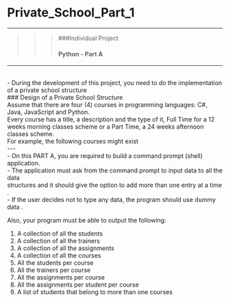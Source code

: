 # Private_School_Part_1
---
>>> ###Individual Project <br>
>>> #### Python - Part A
---
<br>
- During the development of this project, you need to do the implementation of a private school 
structure <br>
### Design of a Private School Structure  <br>
Assume that there are four (4) courses in programming languages: C#, Java, JavaScript and 
Python.<br>
Every course has a title, a description and the type of it, Full Time for a 12 weeks morning classes 
scheme or a Part Time, a 24 weeks afternoon classes scheme.<br>
For example, the following courses might exist<br>
--- <br>
- On this PART A, you are required to build a command prompt (shell) application.<br>
- The application must ask from the command prompt to input data to all the data <br>
structures and it should give the option to add more than one entry at a time .<br>
- If the user decides not to type any data, the program should use dummy data .<br>

Also, your program must be able to output the following:

1. A collection of all the students 
2. A collection of all the trainers 
3. A collection of all the assignments 
4. A collection of all the courses
5. All the students per course 
6. All the trainers per course 
7. All the assignments per course
8. All the assignments per student per course
9. A list of students that belong to more than one courses




